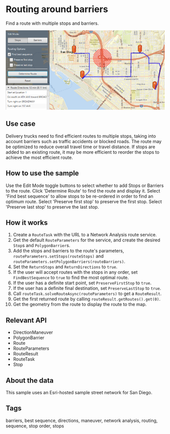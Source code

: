 # Routing around barriers

Find a route with multiple stops and barriers.

![](RoutingAroundBarriers.png)

## Use case

Delivery trucks need to find efficient routes to multiple stops, taking into account barriers such as traffic accidents or blocked roads. The route may be optimized to reduce overall travel time or travel distance. If stops are added to an existing route, it may be more efficient to reorder the stops to achieve the most efficient route.

## How to use the sample

Use the Edit Mode toggle buttons to select whether to add Stops or Barriers to the route. Click 'Determine Route' to find the route and display it. Select 'Find best sequence' to allow stops to be re-ordered in order to find an optimum route. Select 'Preserve first stop' to preserve the first stop. Select 'Preserve last stop' to preserve the last stop.

## How it works

1. Create a `RouteTask` with the URL to a Network Analysis route service.
2. Get the default `RouteParameters` for the service, and create the desired `Stop`s and `PolygonBarrier`s.
4. Add the stops and barriers to the route's parameters, `routeParameters.setStops(routeStops)` and `routeParameters.setPolygonBarriers(routeBarriers)`.
5. Set the `ReturnStops` and `ReturnDirections` to `true`.
6. If the user will accept routes with the stops in any order, set `FindBestSequence` to `true` to find the most optimal route.
7. If the user has a definite start point, set `PreserveFirstStop` to `true`.
8. If the user has a definite final destination, set `PreserveLastStop` to `true`.
9. Call `routeTask.solveRouteAsync(routeParameters)` to get a `RouteResult`.
10. Get the first returned route by calling `routeResult.getRoutes().get(0)`.
11. Get the geometry from the route to display the route to the map.

## Relevant API

* DirectionManeuver
* PolygonBarrier
* Route
* RouteParameters
* RouteResult
* RouteTask
* Stop

## About the data

This sample uses an Esri-hosted sample street network for San Diego.

## Tags

barriers, best sequence, directions, maneuver, network analysis, routing, sequence, stop order, stops
